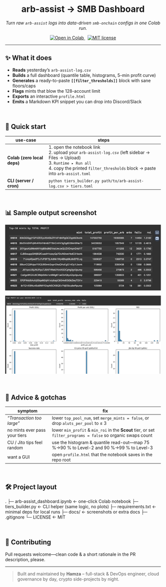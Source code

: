 <!-- README.md -->
<h1 align="center">arb-assist → SMB Dashboard</h1>

<p align="center">
  <em>Turn raw <code>arb-assist</code> logs into data-driven <code>smb-onchain</code> configs in one Colab run.</em>
</p>

<p align="center">
  <a href="https://colab.research.google.com/github/YOUR-USER/arb-assist-dashboard/blob/main/arb-assist_dashboard.ipynb">
    <img alt="Open in Colab" src="https://img.shields.io/badge/Run-in-Colab-000000?logo=googlecolab&logoColor=white">
  </a>
  &nbsp;
  <a href="LICENSE"><img alt="MIT license" src="https://img.shields.io/badge/license-MIT-blue.svg"></a>
</p>

---

## ✨ What it does
* **Reads** yesterday’s `arb-assist-log.csv`
* **Builds** a full dashboard (quantile table, histograms, 5-min profit curve)
* **Generates** a ready-to-paste **`[[filter_thresholds]]`** block with sane floors/caps
* **Flags** mints that blow the 128-account limit
* **Exports** an interactive `profile.html`
* **Emits** a Markdown KPI snippet you can drop into Discord/Slack

<br>

## 🚀 Quick start
| use-case | steps |
| --- | --- |
| **Colab (zero local deps)** | 1. open the notebook link<br>2. upload your `arb-assist-log.csv` (left sidebar → Files → Upload)<br>3. `Runtime ▸ Run all`<br>4. copy the printed `filter_thresholds` block → paste into `arb-assist.toml` |
| **CLI (server / cron)** | `python tiers_builder.py path/to/arb-assist-log.csv > tiers.toml` |

<br>

## 📊 Sample output screenshot
![Stats](docs/dashboard_sample.png)

![dashboard](docs/dashboard_sample2.png)

<br>

## 📝 Advice & gotchas

| symptom | fix |
| --- | --- |
| *“Transaction too large”* | lower `top_pool_num`, set `merge_mints = false`, or drop `aluts_per_pool` to ≤ 3 |
| no mints ever pass your tiers | lower `min_profit` & `min_roi` in the **Scout** tier, or set `filter_programs = false` so organic swaps count |
| CU / Jito tips feel random | use the histogram & quantile read-out—map 75 %→90 % to Level-2 and 90 %→99 % to Level-3 |
| want a GUI | open `profile.html` that the notebook saves in the repo root |

<br>

## 🛠 Project layout
.
├─ arb-assist_dashboard.ipynb   ← one-click Colab notebook
├─ tiers_builder.py             ← CLI helper (same logic, no plots)
├─ requirements.txt             ← minimal deps for local runs
├─ docs/                        ← screenshots or extra docs
├─ .gitignore
└─ LICENSE                      ← MIT

<br>

## 🤝 Contributing
Pull requests welcome—clean code & a short rationale in the PR description, please.

---

> Built and maintained by **Hamza** – full-stack & DevOps engineer, cloud governance by day, crypto side-projects by night.
